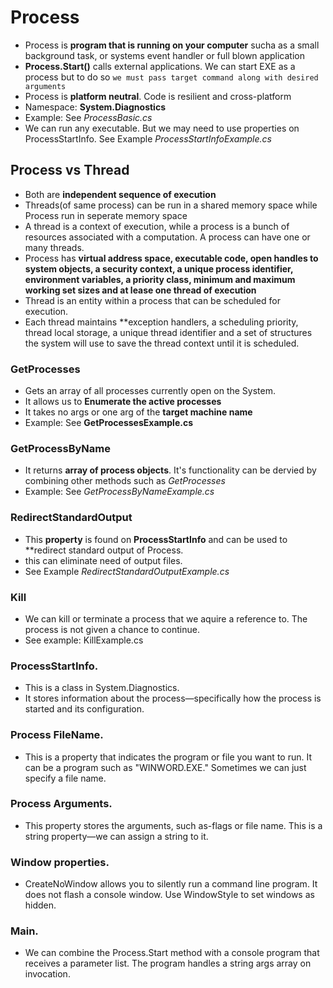 # Process
* Process is **program that is running on your computer** sucha as a small background task, or systems event handler or full blown application
* **Process.Start()** calls external applications. We can start EXE as a process but to do so `we must pass target command along with desired arguments`
* Process is **platform neutral**. Code is resilient and cross-platform 
* Namespace: **System.Diagnostics** 
* Example: See *ProcessBasic.cs*
* We can run any executable. But we may need to use properties on ProcessStartInfo. See Example *ProcessStartInfoExample.cs*

## Process vs Thread
* Both are **independent sequence of execution**
* Threads(of same process) can be run in a shared memory space while Process run in seperate memory space
*  A thread is a context of execution, while a process is a bunch of resources associated with a computation. A process can have one or many threads.
* Process has **virtual address space, executable code, open handles to system objects, a security context, a unique process identifier, environment variables, a priority class, minimum and maximum working set sizes and at lease one thread of execution**
* Thread is an entity within a process that can be scheduled for execution. 
* Each thread maintains **exception handlers, a scheduling priority, thread local storage, a unique thread identifier and a set of structures the system will use to save the thread context until it is scheduled. 

### GetProcesses 
* Gets an array of all processes currently open on the System. 
* It allows us to **Enumerate the active processes**
* It takes no args or one arg of the **target machine name**
* Example: See **GetProcessesExample.cs**

### GetProcessByName
* It returns **array of process objects**. It's functionality can be dervied by combining other methods such as *GetProcesses*
* Example: See *GetProcessByNameExample.cs*

### RedirectStandardOutput 
* This **property** is found on **ProcessStartInfo** and can be used to **redirect standard output of Process. 
* this can eliminate need of output files. 
* See Example *RedirectStandardOutputExample.cs*

### Kill
* We can kill or terminate a process that we aquire a reference to. The process is not given a chance to continue. 
* See example: KillExample.cs


### ProcessStartInfo.
* This is a class in System.Diagnostics. 
* It stores information about the process—specifically how the process is started and its configuration.

 
### Process FileName. 
* This is a property that indicates the program or file you want to run. It can be a program such as "WINWORD.EXE." Sometimes we can just specify a file name.

### Process Arguments. 
* This property stores the arguments, such as-flags or file name. This is a string property—we can assign a string to it.

### Window properties. 
* CreateNoWindow allows you to silently run a command line program. It does not flash a console window. Use WindowStyle to set windows as hidden.

### Main. 
* We can combine the Process.Start method with a console program that receives a parameter list. The program handles a string args array on invocation.

